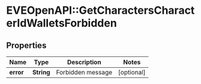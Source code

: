 # EVEOpenAPI::GetCharactersCharacterIdWalletsForbidden

## Properties
Name | Type | Description | Notes
------------ | ------------- | ------------- | -------------
**error** | **String** | Forbidden message | [optional] 


